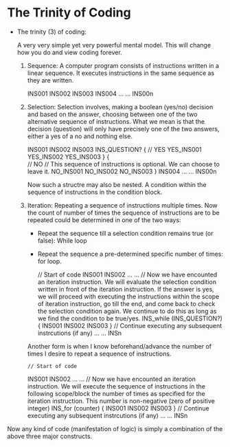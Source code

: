 # The Trinity of Coding

-   The trinity (3) of coding:

    A very very simple yet very powerful mental model. This will change how you do and view coding forever.

    1.  Sequence: A computer program consists of instructions written in a linear sequence. It executes instructions in the same sequence as they are written.

        INS001
        INS002
        INS003
        INS004
        ...
        ...
        INS00n

    2.  Selection: Selection involves, making a boolean (yes/no) decision and based on the answer, choosing between one of the two alternative sequence of instructions. What we mean is that the decision (question) will only have precisely one of the two answers, either a yes of a no and nothing else.

        INS001
        INS002
        INS003
        INS_QUESTION? {
                // YES
            YES_INS001
            YES_INS002
            YES_INS003
        }
        {   
                // NO
                // This sequence of instructions is optional. We can choose to leave it.
            NO_INS001
            NO_INS002
            NO_INS003
        }
        INS004
        ...
        ...
        INS00n

        Now such a structre may also be nested. A condition within the sequence of instructions in the condition block.

    3.  Iteration: Repeating a sequence of instructions multiple times. Now the count of number of times the sequence of instructions are to be repeated could be determined in one of the two ways:

        -   Repeat the sequence till a selection condition remains true (or false): While loop

        -   Repeat the sequence a pre-determined specific number of times: for loop.

            // Start of code
        INS001
        INS002
        ...
        ...
            // Now we have encounted an iteration instruction. We will evaluate the selection condition written in front of the iteration instruction. If the answer is yes, we will proceed with executing the instructions within the scope of iteration instruction, go till the end, and come back to check the selection condition again. We continue to do this as long as we find the condition to be true/yes.
        INS_while (INS_QUESTION?) {
            INS001
            INS002
            INS003
        }
            // Continue executing any subsequent instrcutions (if any)
        ...
        ...
        INSn

        Another form is when I know beforehand/advance the number of times I desire to repeat a sequence of instructions.

            // Start of code
        INS001
        INS002
        ...
        ...
            // Now we have encounted an iteration instruction. We will execute the sequence of instructions in the following scope/block the number of times as specified for the iteration instruction. This number is non-negative (zero of positive integer)
        INS_for (counter) {
            INS001
            INS002
            INS003
        }
            // Continue executing any subsequent instrcutions (if any)
        ...
        ...
        INSn

Now any kind of code (manifestation of logic) is simply a combination of the above three major constructs.
